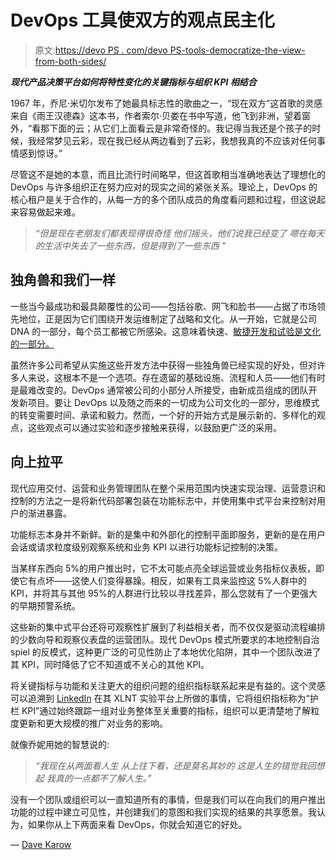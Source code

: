 # DevOps 工具使双方的观点民主化

> 原文:[https://devo PS . com/devo PS-tools-democratize-the-view-from-both-sides/](https://devops.com/devops-tools-democratize-the-view-from-both-sides/)

***现代产品决策平台如何将特性变化的关键指标与组织 KPI 相结合***

1967 年，乔尼·米切尔发布了她最具标志性的歌曲之一，“现在双方”这首歌的灵感来自《雨王汉德森》这本书，作者索尔·贝娄在书中写道，他飞到非洲，望着窗外，“看那下面的云；从它们上面看云是非常奇怪的。我记得当我还是个孩子的时候，我经常梦见云彩，现在我已经从两边看到了云彩，我想我真的不应该对任何事情感到惊讶。”

尽管这不是她的本意，而且比流行时间略早，但这首歌相当准确地表达了理想化的 DevOps 与许多组织正在努力应对的现实之间的紧张关系。理论上，DevOps 的核心租户是关于合作的，从每一方的多个团队成员的角度看问题和过程，但这说起来容易做起来难。

> *“但是现在老朋友们都表现得很奇怪*
> *他们摇头，他们说我已经变了*
> *嗯在每天的生活中失去了一些东西，但是得到了一些东西*
> *”*

## **独角兽和我们一样** 

一些当今最成功和最具颠覆性的公司——包括谷歌、网飞和脸书——占据了市场领先地位，正是因为它们围绕开发运维制定了战略和文化。从一开始，它就是公司 DNA 的一部分，每个员工都被它所感染。这意味着快速、[敏捷开发和试验是文化的一部分。](https://devops.com/are-your-development-processes-truly-agile/)

虽然许多公司希望从实施这些开发方法中获得一些独角兽已经实现的好处，但对许多人来说，这根本不是一个选项。存在遗留的基础设施、流程和人员——他们有时是最难改变的。DevOps 通常被公司的小部分人所接受，由新成员组成的团队开发新项目。要让 DevOps 以及随之而来的一切成为公司文化的一部分，思维模式的转变需要时间、承诺和毅力。然而，一个好的开始方式是展示新的、多样化的观点，这些观点可以通过实验和逐步接触来获得，以鼓励更广泛的采用。

## 向上拉平

现代应用交付、运营和业务管理团队在整个采用范围内快速实现治理、运营意识和控制的方法之一是将新代码部署包装在功能标志中，并使用集中式平台来控制对用户的渐进暴露。

功能标志本身并不新鲜。新的是集中和外部化的控制平面即服务，更新的是在用户会话或请求粒度级别观察系统和业务 KPI 以进行功能标记控制的决策。

当某样东西向 5%的用户推出时，它不太可能点亮全球运营或业务指标仪表板，即使它有点坏——这使人们变得暴躁。相反，如果有工具来监控这 5%人群中的 KPI，并将其与其他 95%的人群进行比较以寻找差异，那么您就有了一个更强大的早期预警系统。

这些新的集中式平台还将可观察性扩展到了利益相关者，而不仅仅是驱动流程编排的少数向导和观察仪表盘的运营团队。现代 DevOps 模式所要求的本地控制自治 spiel 的反模式，这种更广泛的可见性防止了本地优化陷阱，其中一个团队改进了其 KPI，同时降低了它不知道或不关心的其他 KPI。

将关键指标与功能和关注更大的组织问题的组织指标联系起来是有益的。这个灵感可以追溯到 [LinkedIn](https://www.linkedin.com) 在其 XLNT 实验平台上所做的事情，它将组织指标称为“护栏 KPI”通过始终跟踪一组对业务整体至关重要的指标，组织可以更清楚地了解粒度更新和更大规模的推广对业务的影响。

就像乔妮用她的智慧说的:

> *“我现在从两面看人生*
> *从上往下看，还是莫名其妙的*
> *这是人生的错觉我回想起*
> *我真的一点都不了解人生。”*

没有一个团队或组织可以一直知道所有的事情，但是我们可以在向我们的用户推出功能的过程中建立可见性，并创建我们的意图和我们实现的结果的共享愿景。我认为，如果你从上下两面来看 DevOps，你就会知道它的好处。

— [Dave Karow](https://devops.com/author/dave-karow/)